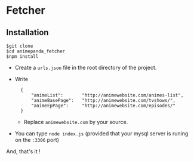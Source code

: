 # Fetcher

## Installation

    $git clone
    $cd animepanda_fetcher
    $npm install

- Create a `urls.json` file in the root directory of the project.
- Write 

        {
            "animeList":       "http://animewebsite.com/animes-list",
            "animeBasePage":   "http://animewebsite.com/tvshows/",
            "animeEpPage":     "http://animewebsite.com/episodes/"
        }
    - Replace `animewebsite.com` by your source.
- You can type `node index.js` (provided that your mysql server is runing on the `:3306` port)

And, that's it !